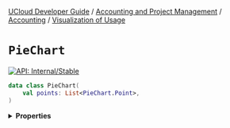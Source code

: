 [UCloud Developer Guide](/docs/developer-guide/README.md) / [Accounting and Project Management](/docs/developer-guide/accounting-and-projects/README.md) / [Accounting](/docs/developer-guide/accounting-and-projects/accounting/README.md) / [Visualization of Usage](/docs/developer-guide/accounting-and-projects/accounting/visualization.md)

# `PieChart`


[![API: Internal/Stable](https://img.shields.io/static/v1?label=API&message=Internal/Stable&color=red&style=flat-square)](/docs/developer-guide/core/api-conventions.md)



```kotlin
data class PieChart(
    val points: List<PieChart.Point>,
)
```

<details>
<summary>
<b>Properties</b>
</summary>

<details>
<summary>
<code>points</code>: <code><code><a href='https://kotlinlang.org/api/latest/jvm/stdlib/kotlin.collections/-list/'>List</a>&lt;<a href='#piechart.point'>PieChart.Point</a>&gt;</code></code>
</summary>





</details>



</details>


